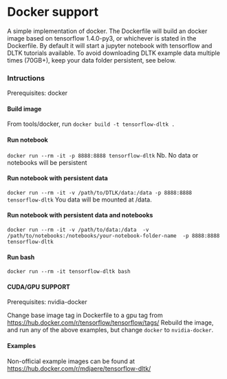 # Docker support

A simple implementation of docker. The Dockerfile will build an docker image based on tensorflow 1.4.0-py3, or whichever is stated in the Dockerfile. By default it will start a jupyter notebook with tensorflow and DLTK tutorials available. To avoid downloading DLTK example data multiple times (70GB+), keep your data folder persistent, see below.

### Intructions
Prerequisites: docker

#### Build image
From tools/docker, run
`docker build -t tensorflow-dltk .`

#### Run notebook
`docker run --rm -it -p 8888:8888 tensorflow-dltk`
Nb. No data or notebooks will be persistent

#### Run notebook with persistent data
`docker run --rm -it -v /path/to/DTLK/data:/data -p 8888:8888 tensorflow-dltk`
You data will be mounted at /data.

#### Run notebook with persistent data and notebooks
`docker run --rm -it -v /path/to/data:/data  -v /path/to/notebooks:/notebooks/your-notebook-folder-name  -p 8888:8888 tensorflow-dltk`

#### Run bash
`docker run --rm -it tensorflow-dltk bash`

#### CUDA/GPU SUPPORT
Prerequisites: nvidia-docker

Change base image tag in Dockerfile to a gpu tag from https://hub.docker.com/r/tensorflow/tensorflow/tags/
Rebuild the image, and run any of the above examples, but change `docker` to `nvidia-docker`.

#### Examples
Non-official example images can be found at https://hub.docker.com/r/mdjaere/tensorflow-dltk/
